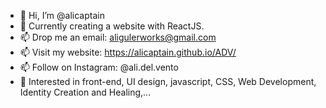 - 👋 Hi, I’m @alicaptain
- 🌱 Currently creating a website with ReactJS.
- 📫 Drop me an email: aligulerworks@gmail.com
- 📫 Visit my website: https://alicaptain.github.io/ADV/
- 📫 Follow on Instagram: @ali.del.vento
- 👀 Interested in front-end, UI design, javascript, CSS, Web Development, Identity Creation and Healing,...



<!---
alicaptain/alicaptain is a ✨ special ✨ repository because its `README.md` (this file) appears on your GitHub profile.
You can click the Preview link to take a look at your changes.
--->


